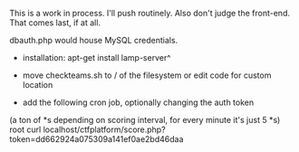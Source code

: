 This is a work in process. I'll push routinely. Also don't judge the front-end. That comes last, if at all.


dbauth.php would house MySQL credentials.


*	 installation: apt-get install lamp-server^

*	 move checkteams.sh to / of the filesystem or edit code for custom location

*	 add the following cron job, optionally changing the auth token

(a ton of *s depending on scoring interval, for every minute it's just 5 *s)	root	curl localhost/ctfplatform/score.php?token=dd662924a075309a141ef0ae2bd46daa

